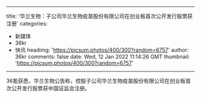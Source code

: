 
---
title: '华兰生物：子公司华兰生物疫苗股份有限公司在创业板首次公开发行股票获注册'
categories: 
 - 新媒体
 - 36kr
 - 快讯
headimg: 'https://picsum.photos/400/300?random=6757'
author: 36kr
comments: false
date: Wed, 12 Jan 2022 11:14:26 GMT
thumbnail: 'https://picsum.photos/400/300?random=6757'
---

<div>   
36氪获悉，华兰生物公告称，控股子公司华兰生物疫苗股份有限公司在创业板首次公开发行股票获中国证监会注册。  
</div>
            